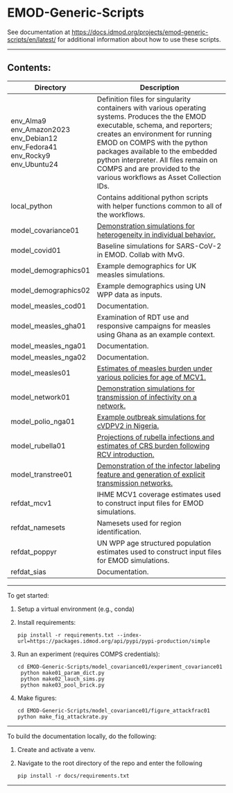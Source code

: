 # EMOD-Generic-Scripts

See documentation at https://docs.idmod.org/projects/emod-generic-scripts/en/latest/ for
additional information about how to use these scripts.

---------------------

## Contents:

| Directory | Description |
| --- | --- |
| env_Alma9 <br /> env_Amazon2023 <br /> env_Debian12 <br /> env_Fedora41 <br /> env_Rocky9 <br /> env_Ubuntu24 | Definition files for singularity containers with various operating systems. Produces the the EMOD executable, schema, and reporters; creates an environment for running EMOD on COMPS with the python packages available to the embedded python interpreter. All files remain on COMPS and are provided to the various workflows as Asset Collection IDs. |
| local_python             | Contains additional python scripts with helper functions common to all of the workflows. |
| model_covariance01       | [Demonstration simulations for heterogeneity in individual behavior.](https://docs.idmod.org/projects/emod-generic-scripts/en/latest/examples/model_covariance01.html) |
| model_covid01            | Baseline simulations for SARS-CoV-2 in EMOD. Collab with MvG. |
| model_demographics01     | Example demographics for UK measles simulations. |
| model_demographics02     | Example demographics using UN WPP data as inputs. |
| model_measles_cod01      | Documentation. |
| model_measles_gha01      | Examination of RDT use and responsive campaigns for measles using Ghana as an example context. |
| model_measles_nga01      | Documentation. |
| model_measles_nga02      | Documentation. |
| model_measles01          | [Estimates of measles burden under various policies for age of MCV1.](https://docs.idmod.org/projects/emod-generic-scripts/en/latest/examples/model_measles01.html) |
| model_network01          | [Demonstration simulations for transmission of infectivity on a network.](https://docs.idmod.org/projects/emod-generic-scripts/en/latest/examples/model_network01.html) |
| model_polio_nga01        | [Example outbreak simulations for cVDPV2 in Nigeria.](https://docs.idmod.org/projects/emod-generic-scripts/en/latest/examples/model_polio_nga01.html) |
| model_rubella01          | [Projections of rubella infections and estimates of CRS burden following RCV introduction.](https://docs.idmod.org/projects/emod-generic-scripts/en/latest/examples/model_rubella01.html) |
| model_transtree01        | [Demonstration of the infector labeling feature and generation of explicit transmission networks.](https://docs.idmod.org/projects/emod-generic-scripts/en/latest/examples/model_transtree01.html) |
| refdat_mcv1              | IHME MCV1 coverage estimates used to construct input files for EMOD simulations. |
| refdat_namesets          | Namesets used for region identification. |
| refdat_poppyr            | UN WPP age structured population estimates used to construct input files for EMOD simulations. |
| refdat_sias              | Documentation. |

---------------------

To get started:

1. Setup a virtual environment (e.g., conda)

2. Install requirements:
   ```
   pip install -r requirements.txt --index-url=https://packages.idmod.org/api/pypi/pypi-production/simple
   ```

3. Run an experiment (requires COMPS credentials):
   ```
   cd EMOD-Generic-Scripts/model_covariance01/experiment_covariance01
    python make01_param_dict.py
    python make02_lauch_sims.py
    python make03_pool_brick.py
    ```

4. Make figures:
    ```
    cd EMOD-Generic-Scripts/model_covariance01/figure_attackfrac01
    python make_fig_attackrate.py
   ```

---------------------

To build the documentation locally, do the following:

1. Create and activate a venv.

2. Navigate to the root directory of the repo and enter the following

    ```
    pip install -r docs/requirements.txt
    ```

-------------------